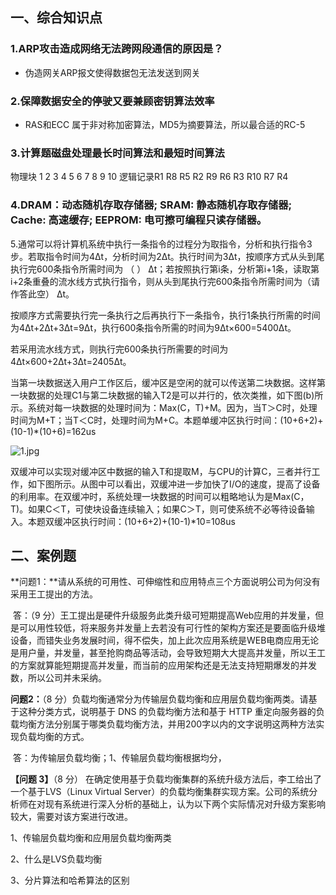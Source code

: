 ## 一、综合知识点

### 1.ARP攻击造成网络无法跨网段通信的原因是？

- 伪造网关ARP报文使得数据包无法发送到网关

### 2.保障数据安全的停驶又要兼顾密钥算法效率

- RAS和ECC 属于非对称加密算法，MD5为摘要算法，所以最合适的RC-5

### 3.计算题磁盘处理最长时间算法和最短时间算法

物理块  1  2  3  4  5  6  7   8   9  10  逻辑记录R1  R8  R5  R2  R9  R6  R3  R10  R7  R4

### 4.DRAM：动态随机存取存储器; SRAM: 静态随机存取存储器; Cache: 高速缓存; EEPROM: 电可擦可编程只读存储器。



5.通常可以将计算机系统中执行一条指令的过程分为取指令，分析和执行指令3步。若取指令时间为4Δt，分析时间为2Δt。执行时间为3Δt，按顺序方式从头到尾执行完600条指令所需时间为 （ ） Δt；若按照执行第i条，分析第i+1条，读取第i+2条重叠的流水线方式执行指令，则从头到尾执行完600条指令所需时间为（请作答此空） Δt。

按顺序方式需要执行完一条执行之后再执行下一条指令，执行1条执行所需的时间为4Δt+2Δt+3Δt=9Δt，执行600条指令所需的时间为9Δt×600=5400Δt。

若采用流水线方式，则执行完600条执行所需要的时间为4Δt×600+2Δt+3Δt=2405Δt。



当第一块数据送入用户工作区后，缓冲区是空闲的就可以传送第二块数据。这样第一块数据的处理C1与第二块数据的输入T2是可以并行的，依次类推，如下图(b)所示。系统对每一块数据的处理时间为：Max(C，T)+M。因为，当T＞C时，处理时间为M+T；当T＜C时，处理时间为M+C。本题单缓冲区执行时间：(10+6+2)+(10-1)*(10+6)=162us

![1.jpg](https://image-t.chaiding.com/ruankao/f48e51a99615bba34e56431e79077479.jpg-ruankao)

双缓冲可以实现对缓冲区中数据的输入T和提取M，与CPU的计算C，三者并行工作，如下图所示。从图中可以看出，双缓冲进一步加快了I/O的速度，提高了设备的利用率。在双缓冲时，系统处理一块数据的时间可以粗略地认为是Max(C，T)。如果C＜T，可使块设备连续输入；如果C＞T，则可使系统不必等待设备输入。本题双缓冲区执行时间：(10+6+2)+(10-1)*10=108us











## 二、案例题

**问题1：**请从系统的可用性、可伸缩性和应用特点三个方面说明公司为何没有采用王工提出的方法。

​	答：（9 分）王工提出是硬件升级服务此类升级可短期提高Web应用的并发量，但是可以用性较低，将来服务并发量上去若没有可行性的架构方案还是要面临升级堆设备，而错失业务发展时间，得不偿失，加上此次应用系统是WEB电商应用无论是用户量，并发量，甚至抢购商品等活动，会导致短期大大提高并发量，所以王工的方案就算能短期提高并发量，而当前的应用架构还是无法支持短期爆发的并发数，所以公司并未采纳。

**问题2：**（8 分）负载均衡通常分为传输层负载均衡和应用层负载均衡两类。请基于这种分类方式，说明基于 DNS 的负载均衡方法和基于 HTTP 重定向服务器的负载均衡方法分别属于哪类负载均衡方法，并用200字以内的文字说明这两种方法实现负载均衡的方式。

​	答：为传输层负载均衡；1、传输层负载均衡根据均分，

**【问题 3】**（8 分）
在确定使用基于负载均衡集群的系统升级方法后，李工给出了一个基于LVS（Linux Virtual Server）的负载均衡集群实现方案。公司的系统分析师在对现有系统进行深入分析的基础上，认为以下两个实际情况对升级方案影响较大，需要对该方案进行改进。

1、传输层负载均衡和应用层负载均衡两类

2、什么是LVS负载均衡

3、分片算法和哈希算法的区别






